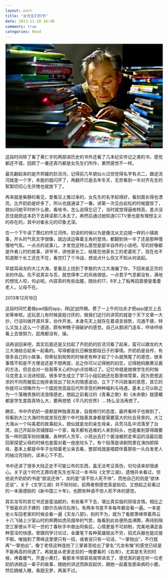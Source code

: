 ```yaml
---
layout: post
title: "女先生们的书"
date: 2013-11-20 16:48
comments: true
categories: Read
---
```

![image](/images/read/ladybook.jpg)

这段时间除了看了黄仁宇的两部讲历史的书外还看了几本纪实传记之类的书，感觉都还不错，回顾了一番还真巧都是女先生们所作，果然感觉不一样。

最先翻起来的是齐邦媛的巨流河，记得前几年貌似火过但觉得名字有点二，跟逆流河就差一个字，本能的就闪开了，再翻开已是去年冬天，无奈看到一半对齐先生的絮絮叨叨心生厌倦也就放下了。

再来就是柴静的看见，爱看豆上推过来的，女先生的名字起得好，看封面长得也漂亮，比齐奶奶是好多了，所以也就通读了一番。讲第一次见白岩松的时候震惊了，貌似问她平时听什么歌，看啥书，怎么说得忘记了，当时就觉得逼格特高，差点没忍住就把这本扔下去拜读那几本去了。再然后通过她知道CCTV里也是有理想主义的存在的，其中对崔永元的印象尤深。

<!--more-->

在一个下午读了萧红的呼兰河传。初读的时候以为是像沈从文边城一样的小镇故事，开头的气氛文字很像，就边读边等着主角的登场，都翻到快一半了还是那种慢慢地气氛。一点点的说事儿，才发觉这特么感觉是部半自传的小说吧。写的好像都是作者儿时的故事，讲爷爷，讲他家长工，结尾在他家长工的老婆死了，现在也不知道那个长工还在不在，看完打了个冷战，想说点什么但又不知从何说起。

早就耳闻龙的大江大海，爱看豆上找到了李敖的大江大海骗了你，下回来是正宗的龙的作品。先不说真实与否，就觉得李二的风格很低，一点君子气息都没有，满地的想找人咬，何必呢。内容真的有些血腥，随处的17，8岁上了船再回首便是耄耋老人，父母不在。

2013年12月18日

这段时间忙着做pad版的app，拜[GFW](http://lusongsong.com/reed/801.html)所赐，费了一上午的功夫才把app提交上去坐等审核。这玩意儿有时候是挺讨厌的，做我们这行的讲究的就是个天下文章一大抄，行话叫做开源共享，协作开发。本身先天上就存在着语言弱势，沟通不便，特么又加上这么一个道道，颇有种瞎子骑破驴的感觉，自己从那闭门造车，哼哧哼哧看上去很努力，屁用都没有，操。

话再说回来吧，其实后面还是又捡起了齐奶奶的巨流河看了起来，蛮可以跟龙的大江大海结合起来一起看的。写得都是抗日解放那段日子的事情。齐奶奶是自传，有很多自己的小故事，但牵扯到局势的时候老有种才起了个头就煞尾了的感觉，很多事情不知是不方便说还是不想再提，总之你可以记得她的初恋，记得她妈酿黄豆酱的方法，但总会对一些我等关心的high点给略过了。记忆中就是她做学生的时候马克思主义流进校园，很多学生成立了学习小组后她还在那里啃雪莱，因为思想追求的不同而被孤立抛弃表现出了较大的情感波动，立下了不问政事的意愿，其它的你就可以领略作为一个国民党高层后代所享受的种种福利与待遇，基本上可以称之为一个落魄贵族的流浪情感史。想起之前看过的《青春之歌》和《未央歌》就感概都是学生差距真特么大，要再想想《平凡的世界》....特么没法再想了。

确实，书中齐奶奶一直都是种独善其身，自我修行的态度，最终看样子也做到了，但看到大江大海时你就发现在那个年代独善其身都是需要莫大的社会背景的。大江大海从一个叫美君的故事起头，貌似就是龙的亲生母亲，兵荒马乱中流落至了台湾，自己开起杂货铺撑起一个家，每天都有逃难的人来到码头，也能看到穿得跟要饭一样的国军纷纷攘攘，各种抓人充军，小孩出去打个酱油被抓走幸运的话最后能回家探望父母的时候也是面对着一座座坟头了。有个段落是讲剧院里在演四郎探母，基本上都是中年子女陪着老父亲去看，整部戏就是唱腔伴着那些一头白发老人的抽泣完场的，读来心下不忍。

书中还讲了很多大陆正史不可能公布的东西，虽无法考证真伪，句句读来却很虐心。关于这个时代王鼎钧老先生也写过一本书叫《文学江湖》，遗憾并未看过，但他说齐奶奶的书是“欲说还休”，龙的是“语不惊人死不休”，而他自己的则是“欲休还说”，关于《文学江湖》并不知何如，前两者倒感觉真是贴切。又想起之前看过的一本唐德刚的《新中国三十年》，也颇有种语不惊人死不休的感觉。

其实龙写的其它书还是蛮油腻的，有些看不下去，堪比真实版的琼瑶言情。相比之下很喜欢迟子建的《额尔古纳河右岸》。有两本书差不多每年都会看一遍。一本是坐火车回老家的时候会看一遍《天龙八部》，别的不为，就为了看那萧峰带着燕云十八飞骑上少室山时的奔腾如虎风烟举的气势，每看到此处便热血沸腾，再待到隔空三掌便从不可一世的丁春秋手中救出阿紫后，心情更是不可抑制，完美地满足各种意淫的快感。曾跟同学讨论过，金庸笔下各种英雄层出不穷，招式兵器也是应接不暇，唯独到了萧峰这里便只有一招，或者说只有一句话，“一掌拍出”，不行就再“一掌拍出”，像丁老怪这种连拍了三掌甚至给出了掌名“亢龙有悔”的感觉已经是不能再高的待遇了。再就是从老家走前的一晚要看的《右岸》，尤其是冬天的时候，烤着暖气，开盏小黄灯，看那本书很容易就带进去了，感觉真的是在听一位老奶奶讲她这一辈子的故事，随她的讲述而跌宕起伏，跟她一起着急那染病的小鹿，然后拥被入睡，香甜无梦，再美不过。




























